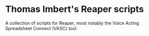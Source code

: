 # Thomas Imbert's Reaper scripts

A collection of scripts for Reaper, most notably the Voice Acting Spreadsheet Connect (VASC) tool. 


